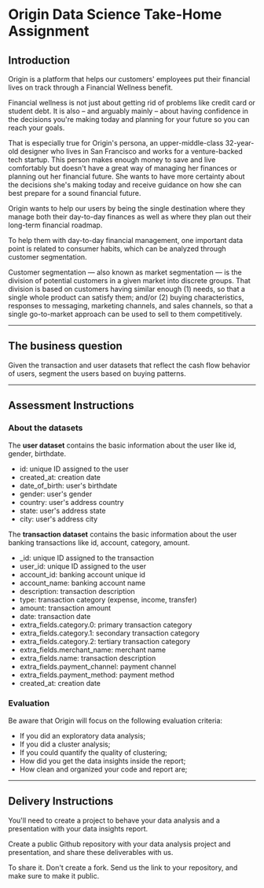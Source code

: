 # Origin Data Science Take-Home Assignment

## Introduction

Origin is a platform that helps our customers' employees put their financial lives on track through a Financial Wellness benefit.

Financial wellness is not just about getting rid of problems like credit card or student debt. It is also – and arguably mainly – about having confidence in the decisions you're making today and planning for your future so you can reach your goals.

That is especially true for Origin's persona, an upper-middle-class 32-year-old designer who lives in San Francisco and works for a venture-backed tech startup. This person makes enough money to save and live comfortably but doesn't have a great way of managing her finances or planning out her financial future. She wants to have more certainty about the decisions she's making today and receive guidance on how she can best prepare for a sound financial future.

Origin wants to help our users by being the single destination where they manage both their day-to-day finances as well as where they plan out their long-term financial roadmap.

To help them with day-to-day financial management, one important data point is related to consumer habits, which can be analyzed through customer segmentation.

Customer segmentation — also known as market segmentation — is the division of potential customers in a given market into discrete groups. That division is based on customers having similar enough (1) needs, so that a single whole product can satisfy them; and/or (2) buying characteristics, responses to messaging, marketing channels, and sales channels, so that a single go-to-market approach can be used to sell to them competitively.

---

## The business question
Given the transaction and user datasets that reflect the cash flow behavior of users, segment the users based on buying patterns.

---

## Assessment Instructions

### About the datasets
The **user dataset** contains the basic information about the user like id, gender, birthdate.
- id: unique ID assigned to the user
- created_at: creation date
- date_of_birth: user's birthdate
- gender: user's gender
- country: user's address country
- state: user's address state
- city: user's address city

The **transaction dataset** contains the basic information about the user banking transactions like id, account, category, amount.
- _id: unique ID assigned to the transaction
- user_id: unique ID assigned to the user
- account_id: banking account unique id
- account_name: banking account name
- description: transaction description
- type: transaction category (expense, income, transfer)
- amount: transaction amount
- date: transaction date
- extra_fields.category.0: primary transaction category
- extra_fields.category.1: secondary transaction category
- extra_fields.category.2: tertiary transaction category
- extra_fields.merchant_name: merchant name
- extra_fields.name: transaction description
- extra_fields.payment_channel: payment channel
- extra_fields.payment_method: payment method
- created_at: creation date

### Evaluation

Be aware that Origin will focus on the following evaluation criteria:
- If you did an exploratory data analysis;
- If you did a cluster analysis;
- If you could quantify the quality of clustering;
- How did you get the data insights inside the report;
- How clean and organized your code and report are;

---

## Delivery Instructions
You'll need to create a project to behave your data analysis and a presentation with your data insights report.

Create a public Github repository with your data analysis project and presentation, and share these deliverables with us.

To share it. Don't create a fork. Send us the link to your repository, and make sure to make it public.
